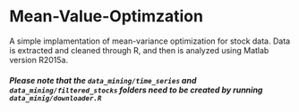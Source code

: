 # Mean-Value-Optimzation

A simple implamentation of mean-variance optimization for stock data.
Data is extracted and cleaned through R, and then is analyzed using Matlab version R2015a.

##### Please note that the `data_mining/time_series` and `data_mining/filtered_stocks` folders need to be **created** by running `data_minig/downloader.R`